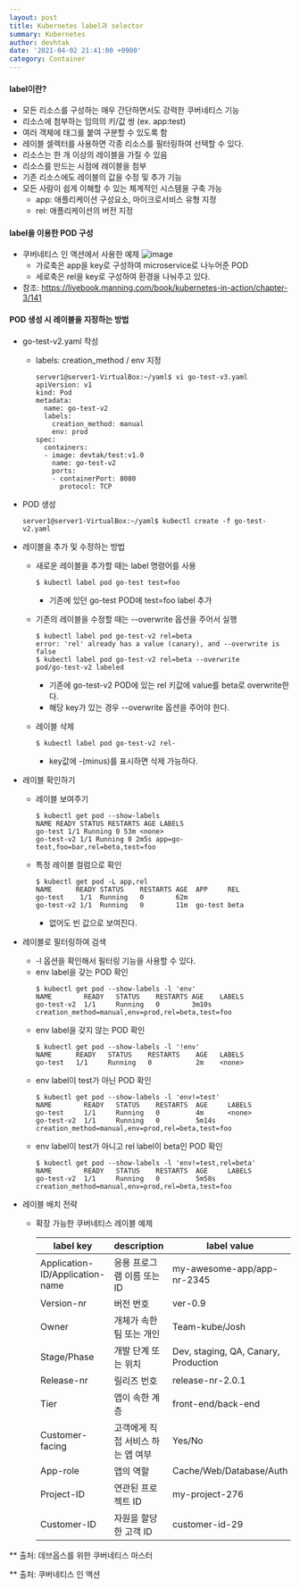 ```yaml
---
layout: post
title: Kubernetes label과 selector
summary: Kubernetes
author: devhtak
date: '2021-04-02 21:41:00 +0900'
category: Container
---
```


#### label이란?

- 모든 리소스를 구성하는 매우 간단하면서도 강력한 쿠버네티스 기능
- 리소스에 첨부하는 임의의 키/값 쌍 (ex. app:test)
- 여러 객체에 태그를 붙여 구분할 수 있도록 함
- 레이블 셀렉터를 사용하면 각종 리소스를 필터링하여 선택할 수 있다.
- 리소스는 한 개 이상의 레이블을 가질 수 있음
- 리소스를 만드는 시점에 레이블을 첨부
- 기존 리소스에도 레이블의 값을 수정 및 추가 기능
- 모든 사람이 쉽게 이해할 수 있는 체계적인 시스템을 구축 가능
  - app: 애플리케이션 구성요소, 마이크로서비스 유형 지정
  - rel: 애플리케이션의 버전 지정

#### label을 이용한 POD 구성

- 쿠버네티스 인 액션에서 사용한 예제
![image](https://user-images.githubusercontent.com/42403023/113420419-43034580-9404-11eb-8576-d63784b61a92.png)
  - 가로축은 app을 key로 구성하여 microservice로 나누어준 POD
  - 세로축은 rel을 key로 구성하여 환경을 나눠주고 있다.
- 참조: https://livebook.manning.com/book/kubernetes-in-action/chapter-3/141

#### POD 생성 시 레이블을 지정하는 방법

- go-test-v2.yaml 작성
  - labels: creation_method / env 지정  
    ```
    server1@server1-VirtualBox:~/yaml$ vi go-test-v3.yaml 
    apiVersion: v1
    kind: Pod
    metadata:
      name: go-test-v2
      labels:
        creation_method: manual
        env: prod
    spec:
      containers:
      - image: devtak/test:v1.0
        name: go-test-v2
        ports:
        - containerPort: 8080
          protocol: TCP
    ```
- POD 생성
  ```
  server1@server1-VirtualBox:~/yaml$ kubectl create -f go-test-v2.yaml
  ```

- 레이블을 추가 및 수정하는 방법
  - 새로운 레이블을 추가할 때는 label 명령어를 사용
    ```
    $ kubectl label pod go-test test=foo
    ```
    - 기존에 있던 go-test POD에 test=foo label 추가
  
  - 기존의 레이블을 수정할 때는 --overwrite 옵션을 주어서 실행
    ```
    $ kubectl label pod go-test-v2 rel=beta
    error: 'rel' already has a value (canary), and --overwrite is false
    $ kubectl label pod go-test-v2 rel=beta --overwrite
    pod/go-test-v2 labeled
    ```
    - 기존에 go-test-v2 POD에 있는 rel 키값에 value를 beta로 overwrite한다.
    - 해당 key가 있는 경우 --overwrite 옵션을 주어야 한다.
    
  - 레이블 삭제
    ```
    $ kubectl label pod go-test-v2 rel-
    ```
    - key값에 -(minus)를 표시하면 삭제 가능하다.

- 레이블 확인하기
  - 레이블 보여주기
    ```
    $ kubectl get pod --show-labels
    NAME READY STATUS RESTARTS AGE LABELS
    go-test 1/1 Running 0 53m <none>
    go-test-v2 1/1 Running 0 2m5s app=go-test,foo=bar,rel=beta,test=foo
    ```
    
  - 특정 레이블 컬럼으로 확인
    ```
    $ kubectl get pod -L app,rel
    NAME      READY STATUS    RESTARTS AGE  APP     REL
    go-test    1/1  Running   0        62m
    go-test-v2 1/1  Running   0        11m  go-test beta
    ```
    - 없어도 빈 값으로 보여진다.
    
- 레이블로 필터링하여 검색
  - -l 옵션을 확인해서 필터링 기능을 사용할 수 있다.
  - env label을 갖는 POD 확인
    ```
    $ kubectl get pod --show-labels -l 'env' 
    NAME        READY   STATUS    RESTARTS AGE    LABELS
    go-test-v2  1/1     Running   0        3m10s  creation_method=manual,env=prod,rel=beta,test=foo
    ```
  - env label을 갖지 않는 POD 확인
    ```
    $ kubectl get pod --show-labels -l '!env'
    NAME      READY   STATUS    RESTARTS    AGE   LABELS
    go-test   1/1     Running   0           2m    <none>
    ```
  - env label이 test가 아닌 POD 확인
    ```
    $ kubectl get pod --show-labels -l 'env!=test'
    NAME        READY   STATUS    RESTARTS  AGE     LABELS
    go-test     1/1     Running   0         4m      <none>
    go-test-v2  1/1     Running   0         5m14s   creation_method=manual,env=prod,rel=beta,test=foo
    ```
  - env label이 test가 아니고 rel label이 beta인 POD 확인
    ```
    $ kubectl get pod --show-labels -l 'env!=test,rel=beta'
    NAME        READY   STATUS    RESTARTS  AGE     LABELS
    go-test-v2  1/1     Running   0         5m58s   creation_method=manual,env=prod,rel=beta,test=foo
    ```

- 레이블 배치 전략
  - 확장 가능한 쿠버네티스 레이블 예제
    
    |label key|description|label value|
    |---|---|---|
    |Application-ID/Application-name|응용 프로그램 이름 또는 ID|my-awesome-app/app-nr-2345|
    |Version-nr|버전 번호|ver-0.9|
    |Owner|개체가 속한 팀 또는 개인|Team-kube/Josh|
    |Stage/Phase|개발 단계 또는 위치|Dev, staging, QA, Canary, Production|
    |Release-nr|릴리즈 번호|release-nr-2.0.1|
    |Tier|앱이 속한 계층|front-end/back-end|
    |Customer-facing|고객에게 직접 서비스 하는 앱 여부|Yes/No|
    |App-role|앱의 역할|Cache/Web/Database/Auth|
    |Project-ID|연관된 프로젝트 ID|my-project-276|
    |Customer-ID|자원을 할당한 고객 ID|customer-id-29|
    
** 출처: 데브옵스를 위한 쿠버네티스 마스터

** 출처: 쿠버네티스 인 액션
